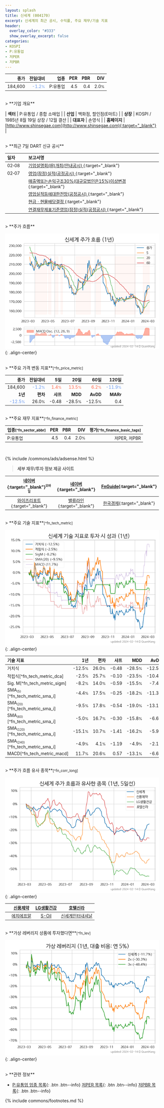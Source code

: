 ```yaml
---
layout: splash
title: 신세계 (004170)
excerpt: 신세계의 최근 공시, 수익률, 주요 재무/기술 지표
header:
  overlay_color: "#333"
  show_overlay_excerpt: false
categories:
- KOSPI
- P:유통업
- 저PER
- 저PBR
---
```


| **종가** | **전일대비** | **업종** | **PER** | **PBR** | **DIV** |
| -------: | -----------: | -------: | ------: | ------: | ------: |
| 184,600 | <span style="color: cornflowerblue">-1.2<small>%</small></span> | P:유통업 | 4.5 | 0.4 | 2.0<small>%</small> |

<!-- more -->

<br>
> **기업 개요**<a id="company"></a>

| <span style="white-space:nowrap;">**섹터**</span> | P:유통업 / 종합 소매업 |
| <span style="white-space:nowrap;">**산업**</span> | 백화점, 할인점(E마트) |
| <span style="white-space:nowrap;">**상장**</span> | KOSPI / 1985년 8월 19일 상장 / 12월 결산 |
| <span style="white-space:nowrap;">**대표자**</span> | 손영식 |
| <span style="white-space:nowrap;">**홈페이지**</span> | [http://www.shinsegae.com](http://www.shinsegae.com){:target="_blank"} |

<br>
> **최근 7일 DART 신규 공시**<a id="dart"></a>

| **일자** |      | **보고서명** |
| :------- | :--- | :----------- |
| 02&#x2011;08 | | [기업설명회(IR)개최(안내공시)              ](https://dart.fss.or.kr/dsaf001/main.do?rcpNo=20240208801174){:target="_blank"} |
| 02&#x2011;07 | | [영업(잠정)실적(공정공시)              ](https://dart.fss.or.kr/dsaf001/main.do?rcpNo=20240207801056){:target="_blank"} |
|  | | [매출액또는손익구조30%(대규모법인은15%)이상변경              ](https://dart.fss.or.kr/dsaf001/main.do?rcpNo=20240207800906){:target="_blank"} |
|  | | [영업실적등에대한전망(공정공시)              ](https://dart.fss.or.kr/dsaf001/main.do?rcpNo=20240207800425){:target="_blank"} |
|  | | [현금ㆍ현물배당결정              ](https://dart.fss.or.kr/dsaf001/main.do?rcpNo=20240207800424){:target="_blank"} |
|  | | [연결재무제표기준영업(잠정)실적(공정공시)              ](https://dart.fss.or.kr/dsaf001/main.do?rcpNo=20240207800384){:target="_blank"} |

<br>
> **주가 흐름**<a id="price"></a>

![004170](/stock/images/004170.png){: .align-center}

<br>
> **주요 가격 변동 지표**<small>[^fn_price_metric]</small>

| **종가** | **전일대비** | **5일** | **20일** | **60일** | **120일** |
| -------: | -----------: | ------: | -------: | -------: | --------: |
| 184,600 | <span style="color: cornflowerblue">-1.2<small>%</small></span> | <span style="color: tomato">1.4<small>%</small></span> | <span style="color: tomato">13.5<small>%</small></span> | <span style="color: tomato">6.2<small>%</small></span> | <span style="color: cornflowerblue">-11.9<small>%</small></span> |
| **1년** | **편차** | **샤프** | **MDD** | **AvDD** | **MARr** |
| <span style="color: cornflowerblue">-12.5<small>%</small></span> | 26.0<small>%</small> | -0.48 | -28.5<small>%</small> | -12.5<small>%</small> | 0.4 |

<br>
> **주요 재무 지표**<small>[^fn_finance_metric]</small>

| **업종**<small>[^fn_sector_abbr]</small> | **PER** | **PBR** | **DIV** | **평가**<small>[^fn_finance_basic_tags]</small> |
| :--------------------------------------- | ------: | ------: | ------: | ----------------------------------------------: |
| P:유통업 | 4.5 | 0.4 | 2.0<small>%</small> | 저PER, 저PBR |

<br>

{% include /commons/ads/adsense.html %}

> **세부 재무/투자 정보 제공 사이트**

| [네이버](https://m.stock.naver.com/domestic/stock/004170/finance/summary){:target="_blank"}<sup><small>모바일</small></sup> | [네이버](https://finance.naver.com/item/coinfo.naver?code=004170){:target="_blank"} | [FnGuide](https://comp.fnguide.com/SVO2/ASP/SVD_Invest.asp?gicode=A004170&MenuYn=Y){:target="_blank"} |
| :---: | :---: | :---: |
| [와이즈리포트](https://comp.wisereport.co.kr/company/c1040001.aspx?cmp_cd=004170){:target="_blank"} | [밸류라인](https://www.valueline.co.kr/finance/summary/004170){:target="_blank"} | [한국경제](https://markets.hankyung.com/stock/004170/financial-summary){:target="_blank"} |

<br>
> **주요 기술 지표**<small>[^fn_tech_metric]</small>


![004170](/stock/images/004170_tech.png){: .align-center}

| **기술 지표** | **1년** | **편차** | **샤프** | **MDD** | **AvDD** |
| :------------ | ------: | -----------: | -------: | ------: | -------: |
| 거치식 | -12.5<small>%</small> | 26.0<small>%</small> | -0.48 | -28.5<small>%</small> | -12.5<small>%</small> |
| 적립식[^fn_tech_metric_dca] | -2.5<small>%</small> | 25.7<small>%</small> | -0.10 | -23.5<small>%</small> | -10.4<small>%</small> |
| Sig. M[^fn_tech_metric_sigm] | -8.2<small>%</small> | 14.0<small>%</small> | -0.59 | -15.5<small>%</small> | -7.4<small>%</small> |
| SMA<small><sub>(5)</sub></small>[^fn_tech_metric_sma_i] | -4.4<small>%</small> | 17.5<small>%</small> | -0.25 | -18.2<small>%</small> | -11.3<small>%</small> |
| SMA<small><sub>(20)</sub></small>[^fn_tech_metric_sma_i] | -9.5<small>%</small> | 17.8<small>%</small> | -0.54 | -19.0<small>%</small> | -13.1<small>%</small> |
| SMA<small><sub>(60)</sub></small>[^fn_tech_metric_sma_i] | -5.0<small>%</small> | 16.7<small>%</small> | -0.30 | -15.8<small>%</small> | -6.6<small>%</small> |
| SMA<small><sub>(120)</sub></small>[^fn_tech_metric_sma_i] | -15.1<small>%</small> | 10.7<small>%</small> | -1.41 | -16.2<small>%</small> | -5.9<small>%</small> |
| SMA<small><sub>(240)</sub></small>[^fn_tech_metric_sma_i] | -4.9<small>%</small> | 4.1<small>%</small> | -1.19 | -4.9<small>%</small> | -2.1<small>%</small> |
| MACD[^fn_tech_metric_macd] | 11.7<small>%</small> | 20.6<small>%</small> | 0.57 | -13.1<small>%</small> | -6.6<small>%</small> |

<br>
> **주가 흐름 유사 종목**<a id="corr"></a><small>[^fn_corr_long]</small>

![004170](/stock/images/004170_corr.png){: .align-center}

|       | [신풍제약](/019170/) | [LG생활건강](/051900/) | [호텔신라](/008770/) |
| :---: | :------------------------------------: | :------------------------------------: | :------------------------------------: |
|       | [에치에프알](/230240/) | [S-Oil](/010950/) | [신세계인터내셔날](/031430/) |

<br>
> **가상 레버리지 상품에 투자했다면**<a id="2x"></a><small>[^fn_lev]</small>

![004170](/stock/images/004170_2x.png){: .align-center}

<br>
> **관련 정보**

- [P:유통업 업종 목록](/stats/sector/kospi_업종_유통업_종목/){: .btn .btn--info} [저PER 목록](/fn/fn_low_per/){: .btn .btn--info} [저PBR 목록](/fn/fn_low_pbr/){: .btn .btn--info}

{% include commons/footnotes.md %}